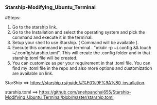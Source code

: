 ### Starship-Modifying_Ubuntu_Terminal

#Steps:

1. Go to the starship link.
2. Go to the Installation and select the operating system and pick the command and execute it in the terminal.
3. Setup your shell to use Starship. ( Command will be available ).
4. Execute this command in your terminal . "mkdir -p ~/.config && touch ~/.config/starship.toml". This will create the .config folder and in that starship.toml file will be created.
5. You can customize as per your requirement in that .toml file. You can find my .toml file in the repo and also more options and customization are available on link.


StarShip      ==> https://starship.rs/guide/#%F0%9F%9A%80-installation.

starship.toml ==> https://github.com/snehpanchal655/Starship-Modifying_Ubuntu_Terminal/blob/master/starship.toml
